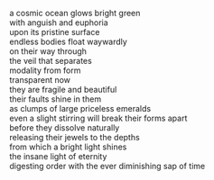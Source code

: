 a cosmic ocean glows bright green		
with anguish and euphoria		
upon its pristine surface		
endless bodies float waywardly		
on their way through		
the veil that separates		    
modality from form		 
transparent now		
they are fragile and beautiful		
their faults shine in them		
as clumps of large priceless emeralds	
even a slight stirring will break their forms apart		
before they dissolve naturally	
releasing their jewels to the depths	  
from which a bright light shines	
the insane light of eternity	
digesting order with the ever diminishing sap of time	
